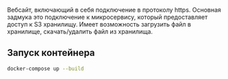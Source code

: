 Вебсайт, включающий в себя подключение в протоколу https. Основная задмука это подключение к микросервису, который предоставляет доступ к S3 хранилищу. Имеет возможность загрузить файл в хранилище, скачать/удалить файл из хранилища.
## Запуск контейнера
```bash
docker-compose up --build
```
